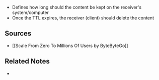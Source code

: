 - Defines how long should the content be kept on the receiver's system/computer
- Once the TTL expires, the receiver (client) should delete the content

## Sources
- [[Scale From Zero To Millions Of Users by ByteByteGo]]

## Related Notes
- 